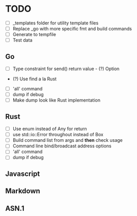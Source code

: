 # TODO

- [ ] _templates folder for utility template files
- [ ] Replace _go with more specific fmt and build commands
- [ ] Generate to tempfile
- [ ] Test data

## Go

- [ ] Type constraint for send() return value
      - (?) Option
- (?) Use find a la Rust
- [ ] 'all' command
- [ ] dump if debug
- [ ] Make dump look like Rust implementation

## Rust

- [ ] Use enum instead of Any for return 
- [ ] use std::io::Error throughout instead of Box<dyn Error>
- [ ] Build command list from args and **then** check usage
- [ ] Command line bind/broadcast address options
- [ ] 'all' command
- [ ] dump if debug

## Javascript

## Markdown

## ASN.1

